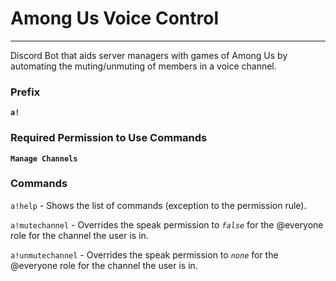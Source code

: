# Among Us Voice Control
---
Discord Bot that aids server managers with games of Among Us by automating the muting/unmuting of members in a voice channel.

### Prefix
**`a!`**

### Required Permission to Use Commands
**`Manage Channels`**

### Commands
`a!help` - Shows the list of commands (exception to the permission rule).

`a!mutechannel` - Overrides the speak permission to *`false`* for the @everyone role for the channel the user is in.

`a!unmutechannel` - Overrides the speak permission to *`none`* for the @everyone role for the channel the user is in.
